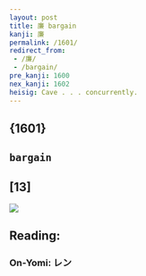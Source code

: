 ```yaml
---
layout: post
title: 廉 bargain
kanji: 廉
permalink: /1601/
redirect_from:
 - /廉/
 - /bargain/
pre_kanji: 1600
nex_kanji: 1602
heisig: Cave . . . concurrently.
---
```


## {1601}

## `bargain`

## [13]

<div class="stroke"><img src="E5BB89.png" /></div>

## Reading:

### On-Yomi: レン
